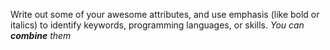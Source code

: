 Write out some of your awesome attributes, and use emphasis (like bold or italics) to identify keywords, programming languages, or skills. 
_You can **combine** them_
